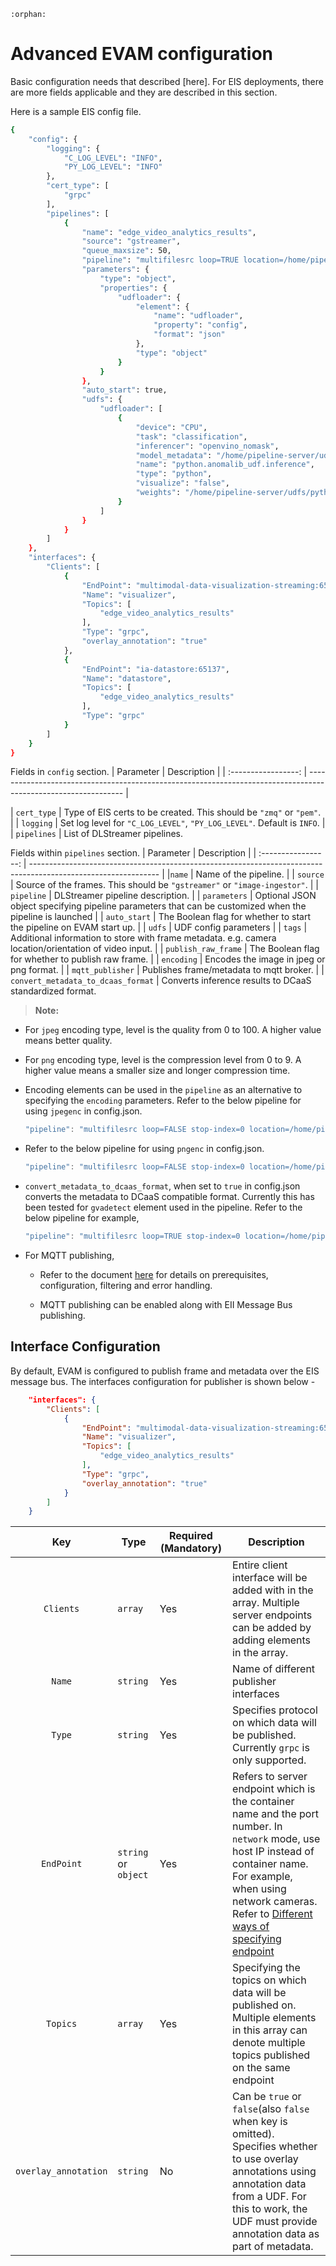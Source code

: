 ```{eval-rst}
:orphan:
```
# Advanced EVAM configuration

Basic configuration needs that described [here]. For EIS deployments, there are more fields applicable and they are described in this section. 

Here is a sample EIS config file. 

```sh
{
    "config": {
        "logging": {
            "C_LOG_LEVEL": "INFO",
            "PY_LOG_LEVEL": "INFO"
        },
        "cert_type": [
            "grpc"
        ],
        "pipelines": [
            {
                "name": "edge_video_analytics_results",
                "source": "gstreamer",
                "queue_maxsize": 50,
                "pipeline": "multifilesrc loop=TRUE location=/home/pipeline-server/resources/videos/anomalib_pcb_test.avi name=source ! h264parse ! decodebin ! queue max-size-buffers=10 ! videoconvert ! video/x-raw,format=RGB ! udfloader name=udfloader ! appsink name=destination",
                "parameters": {
                    "type": "object",
                    "properties": {
                        "udfloader": {
                            "element": {
                                "name": "udfloader",
                                "property": "config",
                                "format": "json"
                            },
                            "type": "object"
                        }
                    }
                },
                "auto_start": true,
                "udfs": {
                    "udfloader": [
                        {
                            "device": "CPU",
                            "task": "classification",
                            "inferencer": "openvino_nomask",
                            "model_metadata": "/home/pipeline-server/udfs/python/anomalib_udf/stfpm/metadata.json",
                            "name": "python.anomalib_udf.inference",
                            "type": "python",
                            "visualize": "false",
                            "weights": "/home/pipeline-server/udfs/python/anomalib_udf/stfpm/model.onnx"
                        }
                    ]
                }
            }
        ]
    },
    "interfaces": {
        "Clients": [
            {
                "EndPoint": "multimodal-data-visualization-streaming:65138",
                "Name": "visualizer",
                "Topics": [
                    "edge_video_analytics_results"
                ],
                "Type": "grpc",
                "overlay_annotation": "true"
            },
            {
                "EndPoint": "ia-datastore:65137",
                "Name": "datastore",
                "Topics": [
                    "edge_video_analytics_results"
                ],
                "Type": "grpc"
            }
        ]
    }
}
```

Fields in `config` section.
|      Parameter      |                                                     Description                                                |
| :-----------------: | -------------------------------------------------------------------------------------------------------------- |

| `cert_type`         | Type of EIS certs to be created. This should be `"zmq"` or `"pem"`.                                      |
| `logging`         | Set log level for `"C_LOG_LEVEL"`, `"PY_LOG_LEVEL"`. Default is `INFO`.                                      |
| `pipelines`         | List of DLStreamer pipelines.     

Fields within `pipelines` section. 
|      Parameter      |                                                     Description                                                |
| :-----------------: | -------------------------------------------------------------------------------------------------------------- |
|`name`         | Name of the pipeline.                                      |
| `source`            | Source of the frames. This should be `"gstreamer"` or `"image-ingestor"`.                                              |
| `pipeline`              | DLStreamer pipeline description.         |
| `parameters`            | Optional JSON object specifying pipeline parameters that can be customized when the pipeline is launched |
| `auto_start`          | The Boolean flag for whether to start the pipeline on EVAM start up. |
| `udfs` | UDF config parameters |
| `tags`            | Additional information to store with frame metadata. e.g. camera location/orientation of video input. |
| `publish_raw_frame`  | The Boolean flag for whether to publish raw frame.                                  |
| `encoding`          | Encodes the image in jpeg or png format.                                                                       |
| `mqtt_publisher`    | Publishes frame/metadata to mqtt broker.                                                                      |
| `convert_metadata_to_dcaas_format`  | Converts inference results to DCaaS standardized format.

> **Note:**
- For `jpeg` encoding type, level is the quality from 0 to 100. A higher value means better quality.
- For `png` encoding type, level is the compression level from 0 to 9. A higher value means a smaller size and longer compression time.
- Encoding elements can be used in the `pipeline` as an alternative to specifying the `encoding` parameters.
Refer to the below pipeline for using `jpegenc` in config.json.
  ```javascript
  "pipeline": "multifilesrc loop=FALSE stop-index=0 location=/home/pipeline-server/resources/pcb_d2000.avi name=source ! h264parse ! decodebin ! videoconvert ! video/x-raw,format=BGR ! udfloader name=udfloader ! jpegenc ! appsink name=destination",
  ```
- Refer to the below pipeline for using `pngenc` in config.json.
  ```javascript
  "pipeline": "multifilesrc loop=FALSE stop-index=0 location=/home/pipeline-server/resources/pcb_d2000.avi name=source ! h264parse ! decodebin ! videoconvert ! video/x-raw,format=BGR ! udfloader name=udfloader ! videoconvert ! pngenc ! appsink name=destination",
  ```
- `convert_metadata_to_dcaas_format`, when set to `true` in config.json converts the metadata to DCaaS compatible format. Currently this has been tested for `gvadetect` element used in the pipeline.
Refer to the below pipeline for example,
  ```javascript
  "pipeline": "multifilesrc loop=TRUE stop-index=0 location=/home/pipeline-server/resources/classroom.avi name=source ! h264parse ! decodebin ! queue max-size-buffers=10 ! videoconvert ! video/x-raw,format=BGR ! gvadetect model=/home/pipeline-server/models/object_detection/person/FP32/person-detection-retail-0013.xml model-proc=/home/pipeline-server/models/object_detection/person/person-detection-retail-0013.json ! queue ! jpegenc ! appsink name=destination",
  ```
- For MQTT publishing,

  - Refer to the document [here](../publisher/eis_mqtt_publish_doc.md) for details on prerequisites, configuration, filtering and error handling.

  - MQTT publishing can be enabled along with EII Message Bus publishing.

## Interface Configuration
By default, EVAM is configured to publish frame and metadata over the EIS message bus. The interfaces configuration for publisher is shown below -

```json
    "interfaces": {
        "Clients": [
            {
                "EndPoint": "multimodal-data-visualization-streaming:65138",
                "Name": "visualizer",
                "Topics": [
                    "edge_video_analytics_results"
                ],
                "Type": "grpc",
                "overlay_annotation": "true"
            }
        ]
    }
```

|          Key        |    Type   | Required (Mandatory) |                         Description                          |
| :-----------------: | --------- | -------------------- | ------------------------------------------------------------ |
| `Clients`         | `array`   | Yes                  | Entire client interface will be added with in the array. Multiple server endpoints can be added by adding elements in the array.  |
| `Name`              | `string`  | Yes                  | Name of different publisher interfaces                   |
| `Type`              | `string`  | Yes                  | Specifies protocol on which data will be published. Currently `grpc` is only supported.    |
| `EndPoint`          | `string` or `object`  | Yes                  | Refers to server endpoint which is the container name and the port number. In `network` mode, use host IP instead of container name. For example, when using network cameras. Refer to [Different ways of specifying endpoint](###**Note**-"endpoint"-can-be-given-in-different-ways:)|
| `Topics`            | `array`   | Yes                  | Specifying the topics on which data will be published on. Multiple elements in this array can denote multiple topics published on the same endpoint   |
| `overlay_annotation`    | `string`   | No                  | Can be `true` or `false`(also `false` when key is omitted). Specifies whether to use overlay annotations using annotation data from a UDF. For this to work, the UDF must provide annotation data as part of metadata.|

